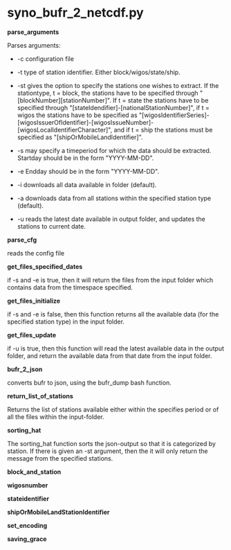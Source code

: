 # syno_bufr_2_netcdf.py

**parse_arguments**

Parses arguments:

* -c configuration file

* -t type of station identifier. Either block/wigos/state/ship.

* -st gives the option to specify the stations one wishes to extract. If the stationtype, t = block, the stations have to be specified through "[blockNumber][stationNumber]". If t = state the stations have to be specified through "[stateIdendifier]-[nationalStationNumber]", if t =  wigos the stations have to be specified as "[wigosIdentifierSeries]-[wigosIssuerOfIdentifier]-[wigosIssueNumber]-[wigosLocalIdentifierCharacter]", and if t = ship the stations must be specified as "[shipOrMobileLandIdentifier]".

* -s may specify a timeperiod for which the data should be extracted. Startday should be in the form "YYYY-MM-DD".

* -e Endday should be in the form "YYYY-MM-DD".

* -i downloads all data available in folder (default).

* -a downloads data from all stations within the specified station type (default).

* -u reads the latest date available in output folder, and updates the stations to current date.

**parse_cfg**

reads the config file

**get_files_specified_dates**

if -s and -e is true, then it will return the files from the input folder which contains data from the timespace specified.

**get_files_initialize**

if -s and -e is false, then this function returns all the available data (for the specified station type) in the input folder.

**get_files_update**

if -u is true, then this function will read the latest available data in the output folder, and return the available data from that date from the input folder.

**bufr_2_json**

converts bufr to json, using the bufr_dump bash function.

**return_list_of_stations**

Returns the list of stations available either within the specifies period or of all the files within the input-folder.

**sorting_hat**

The sorting_hat function sorts the json-output so that it is categorized by station. If there is given an -st argument, then the it will only return the message from the specified stations. 

**block_and_station**


**wigosnumber**

**stateidentifier**

**shipOrMobileLandStationIdentifier**

**set_encoding**

**saving_grace**

